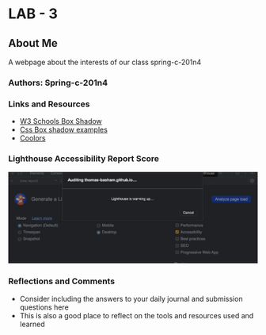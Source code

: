 # LAB - 3

## About Me

A webpage about the interests of our class spring-c-201n4

### Authors: Spring-c-201n4

### Links and Resources

* [W3 Schools Box Shadow](https://www.w3schools.com/css/tryit.asp?filename=trycss3_box-shadow)
* [Css Box shadow examples](https://getcssscan.com/css-box-shadow-examples)
* [Coolors](https://coolors.co/)

### Lighthouse Accessibility Report Score

![Lighthouse Score](img/lighthouse-score.png)

### Reflections and Comments

* Consider including the answers to your daily journal and submission questions here
* This is also a good place to reflect on the tools and resources used and learned
